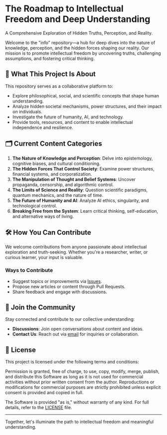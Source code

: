 # The Roadmap to Intellectual Freedom and Deep Understanding

A Comprehensive Exploration of Hidden Truths, Perception, and Reality.

Welcome to the "info" repository—a hub for deep dives into the nature of knowledge, perception, and the hidden forces shaping our reality. Our mission is to promote intellectual freedom by uncovering truths, challenging assumptions, and fostering critical thinking.

## 🌟 What This Project Is About

This repository serves as a collaborative platform to:
- Explore philosophical, social, and scientific concepts that shape human understanding.
- Analyze hidden societal mechanisms, power structures, and their impact on individuals.
- Investigate the future of humanity, AI, and technology.
- Provide tools, resources, and content to enable intellectual independence and resilience.

## 🗂️ Current Content Categories
1. **The Nature of Knowledge and Perception**: Delve into epistemology, cognitive biases, and cultural conditioning.
2. **The Hidden Forces That Control Society**: Examine power structures, financial systems, and corporatization.
3. **The Manipulation of Thought and Belief Systems**: Uncover propaganda, censorship, and algorithmic control.
4. **The Limits of Science and Reality**: Question scientific paradigms, quantum mechanics, and the nature of time.
5. **The Future of Humanity and AI**: Analyze AI ethics, singularity, and technological control.
6. **Breaking Free from the System**: Learn critical thinking, self-education, and alternative ways of living.

## 🛠️ How You Can Contribute
We welcome contributions from anyone passionate about intellectual exploration and truth-seeking. Whether you're a researcher, writer, or curious learner, your input is valuable.

### Ways to Contribute
- Suggest topics or improvements via [Issues](https://github.com/gameperson/info/issues).
- Propose new articles or content through Pull Requests.
- Share feedback and engage with discussions.

## 👥 Join the Community
Stay connected and contribute to our collective understanding:
- **Discussions**: Join open conversations about content and ideas.
- **Contact Us**: Reach out via [email](mailto:gamesomeotherday@gmail.com) for inquiries or collaboration.

## 📜 License
This project is licensed under the following terms and conditions:

Permission is granted, free of charge, to use, copy, modify, merge, publish, and distribute this Software as long as it is not used for commercial activities without prior written consent from the author. Reproductions or modifications for commercial purposes are strictly prohibited unless explicit consent is provided and copied in full.

The Software is provided "as is," without warranty of any kind. For full details, refer to the [LICENSE](./LICENSE) file.

---

Together, let's illuminate the path to intellectual freedom and meaningful understanding.

